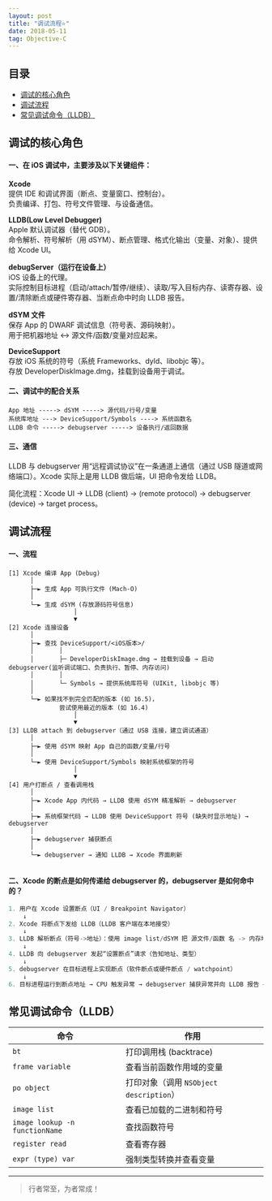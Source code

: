 ```yaml
---
layout: post
title: "调试流程⭐️"
date: 2018-05-11
tag: Objective-C
---
```




## 目录
- [调试的核心角色](#content1)
- [调试流程](#content2)
- [常见调试命令（LLDB）](#content3)

## <a id="content1">调试的核心角色</a>

#### **一、在 iOS 调试中，主要涉及以下关键组件：**    

**Xcode**     
提供 IDE 和调试界面（断点、变量窗口、控制台）。      
负责编译、打包、符号文件管理、与设备通信。       

**LLDB(Low Level Debugger)**    
Apple 默认调试器（替代 GDB）。   
命令解析、符号解析（用 dSYM）、断点管理、格式化输出（变量、对象）、提供给 Xcode UI。           

**debugServer（运行在设备上）**     
iOS 设备上的代理。   
实际控制目标进程（启动/attach/暂停/继续）、读取/写入目标内存、读寄存器、设置/清除断点或硬件寄存器、当断点命中时向 LLDB 报告。       

**dSYM 文件**   
保存 App 的 DWARF 调试信息（符号表、源码映射）。   
用于把机器地址 ↔ 源文件/函数/变量对应起来。   

**DeviceSupport**     
存放 iOS 系统的符号（系统 Frameworks、dyld、libobjc 等）。    
存放 DeveloperDiskImage.dmg，挂载到设备用于调试。     


#### **二、调试中的配合关系**     

```text
App 地址 -----> dSYM -----> 源代码/行号/变量
系统库地址 ---> DeviceSupport/Symbols ----> 系统函数名
LLDB 命令 -----> debugserver -----> 设备执行/返回数据
```

#### **三、通信**    

LLDB 与 debugserver 用“远程调试协议”在一条通道上通信（通过 USB 隧道或网络端口）。Xcode 实际上是用 LLDB 做后端，UI 把命令发给 LLDB。

简化流程：Xcode UI → LLDB (client) → (remote protocol) → debugserver (device) → target process。


## <a id="content2">调试流程</a>


#### **一、流程**    

```text
[1] Xcode 编译 App (Debug)
      │
      ├─► 生成 App 可执行文件 (Mach-O)
      │
      └─► 生成 dSYM (存放源码符号信息)
                  │
                  ▼
[2] Xcode 连接设备
      │
      ├─► 查找 DeviceSupport/<iOS版本>/
      │       │
      │       ├─ DeveloperDiskImage.dmg → 挂载到设备 → 启动 debugserver(监听调试端口、负责执行、暂停、内存访问)
      │       │
      │       └─ Symbols → 提供系统库符号 (UIKit, libobjc 等)
      │
      └─► 如果找不到完全匹配的版本 (如 16.5)，
              尝试使用最近的版本 (如 16.4)
                  │
                  ▼
[3] LLDB attach 到 debugserver（通过 USB 连接，建立调试通道）
      │
      ├─► 使用 dSYM 映射 App 自己的函数/变量/行号
      │
      └─► 使用 DeviceSupport/Symbols 映射系统框架的符号
                  │
                  ▼
[4] 用户打断点 / 查看调用栈
      │
      ├─► Xcode App 内代码 → LLDB 使用 dSYM 精准解析 → debugserver
      │
      ├─► 系统框架代码 → LLDB 使用 DeviceSupport 符号 (缺失时显示地址) → debugserver
      │
      ├─► debugserver 捕获断点
      │
      └─► debugserver → 通知 LLDB → Xcode 界面刷新


```


#### **二、Xcode 的断点是如何传递给 debugserver 的，debugserver 是如何命中的？**    

```swift
1. 用户在 Xcode 设置断点（UI / Breakpoint Navigator）
    ↓
2. Xcode 将断点下发给 LLDB（LLDB 客户端在本地接受）
    ↓
3. LLDB 解析断点（符号->地址）：使用 image list/dSYM 把 源文件/函数 名 -> 内存地址 映射
    ↓
4. LLDB 向 debugserver 发起“设置断点”请求（告知地址、类型）
    ↓
5. debugserver 在目标进程上实现断点（软件断点或硬件断点 / watchpoint）
    ↓
6. 目标进程运行到断点地址 → CPU 触发异常 → debugserver 捕获异常并向 LLDB 报告 → LLDB 通知 Xcode UI

```

## <a id="content3">常见调试命令（LLDB）</a>


| 命令                             | 作用                              |
| ------------------------------ | ------------------------------- |
| `bt`                           | 打印调用栈 (backtrace)               |
| `frame variable`               | 查看当前函数作用域的变量                    |
| `po object`                    | 打印对象（调用 `NSObject description`） |
| `image list`                   | 查看已加载的二进制和符号                    |
| `image lookup -n functionName` | 查找函数符号                          |
| `register read`                | 查看寄存器                           |
| `expr (type) var`              | 强制类型转换并查看变量                     |



----------
>  行者常至，为者常成！


